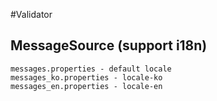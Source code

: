 #Validator


## MessageSource (support i18n)
	
	messages.properties - default locale
	messages_ko.properties - locale-ko
	messages_en.properties - locale-en



## 